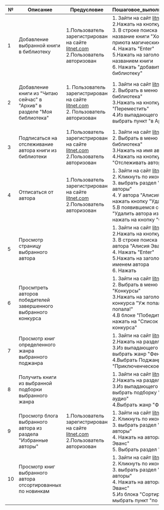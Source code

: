 |№| Описание | Предусловие | Пошаговое_выполнение_теста  | Тестовые_данные | Фактический_результат | Ожидаемый_результат |
| --- | --- | --- | --- | --- | --- | --- |
|1|Добавление выбранной книги в библиотеку|1.Пользователь зарегистрирован на сайте [litnet.com](https://litnet.com/)<br>2.Пользователь авторизован|1. Зайти на сайт [litnet.com](https://litnet.com/)<br> 2.Нажать на кнопку поиска. <br>3. В строке поиска ввести название книги "Хозяйка приюта магических существ"<br> 4. Нажать "Enter"<br> 5.Нажать на заголовок с названием книги<br> 6. Нажать "добавить в библиотеку"|Название книги "Хозяйка приюта магических существ"|Содержимое кнопки "добавить в библиотеку" меняется на "В библиотеке"<br>Выбранная книга появляется в библиотеке в разделе "Читаю сейчас"| Появление какого-либо сообщеня о добавлении книги в библиотеку<br>Выбранная книга появляется в библиотеке в разделе "Читаю сейчас"|
|2|Добавление книги из "Читаю сейчас" в "Архив" в разделе "Моя библиотека"|1.  Пользователь зарегистрирован на сайте [litnet.com](https://litnet.com/)<br>2.  Пользователь авторизован|1. Зайти на сайт [litnet.com](https://litnet.com/)<br>2. Выбрать в меню "Моя библиотека"<br>3.Нажать на кнопку "Переместить"<br>4.Из выпадающего меню выбрать пункт "в Архив"||Выбранная книга убирается из раздела "Читаю сейчас" появляется в разделе "Архив"|Появление сообщеня об удачном перемещении книги<br> Выбранная книга убирается из раздела "Читаю сейчас" появляется в разделе "Архив"|
|3|Подписаться на отслеживание автора книги из библиотеки|1.Пользователь зарегистрирован на сайте [litnet.com](https://litnet.com/)<br>2.Пользователь авторизован|1. Зайти на сайт [litnet.com](https://litnet.com/)<br>2. Выбрать в меню "Моя библиотека"<br>3.Нажать на имя автора<br>4.Нажать на кнопку "Отслеживать автора"||Пришло уведомление о подписке на автора<br> Выбраннай автор появился в разделе "Избранные авторы"|Появление какого-либо сообщеня о подписке на автора<br>Выбраннай автор появляется в разделе "Избранные авторы"|
|4|Отписаться от автора|1.Пользователь зарегистрирован на сайте [litnet.com](https://litnet.com/)<br>2.Пользователь авторизован|1. Зайти на сайт [litnet.com](https://litnet.com/)<br>2. Кликнуть по иконке акаунта<br>3. выбрать раздел "Избранные авторы"<br>4. У автора "Алисия Эванс" нажать кнопку "Удалить" <br> 5.В появившемся сообщении "Удалить автора из подписок?" нажать на кнопку "Ок"|Автор "Алисия Эванс"|Выбранный автор изчезает из раздела "Избранные авторы"|Выбранный автор изчезает из раздела "Избранные авторы"|
|5|Просмотр страницу выбранного автора||1. Зайти на сайт [litnet.com](https://litnet.com/)<br> 2.Нажать на кнопку поиска. <br>3. В строке поиска ввести имя автора "Алисия Эванс"<br> 4. Нажать "Enter"<br> 5.Нажать на заголовок с именем автора<br> 6. Нажать|Автор "Алисия Эванс"|Выводит список книг автора|переход на страницу автора|
|6|Просмтреть авторов победителей завершенного выбранного конкурса||1. Зайти на сайт [litnet.com](https://litnet.com/)<br>2. Выбрать в меню раздел "Конкурсы"<br>3.Нажать на заголовок конкурса "Уж попала, так попала!"<br>4.В блоке "Победители" нажать на "Список финалистов конкурса"|Конкурс "Уж попала, так попала!"|Появление списка победителей конкурса "Уж попала, так попала!"|Появление списка победителей конкурса "Уж попала, так попала!"|
|7|Просмотр книг определенного жанра выбранного поджанра||1. Зайти на сайт [litnet.com](https://litnet.com/)<br> 2.Нажать на раздел "книги" <br>3.Из выпадающего меню выбрать жанр "Фентези"<br>4.Выбрать Поджанр "Приключенческое фентези"|Жанр "Фентези" <br> Поджанр "Приключенческое фентези"|Просмотр списка книг определенного жанра выбранного поджанра|Просмотр списка книг определенного жанра выбранного поджанра|
|8|Получить книги из выбранной подборки выбранного жанра||1. Зайти на сайт [litnet.com](https://litnet.com/)<br> 2.Нажать на раздел "книги" <br>3.Из выпадающего меню выбрать подборку "Книги с аудио"<br>4.Выбрать жанр "Фентези"|Жанр "Фентези" <br>Подборка "Книги с аудио"|Просмотр списка книг выбранной подборки выбранного жанра|Просмотр списка книг выбранной подборки выбранного жанра|
|9|Просмотр блога выбранного автора из раздела "Избранные авторы"|1.Пользователь зарегистрирован на сайте [litnet.com](https://litnet.com/)<br>2.Пользователь авторизован|1. Зайти на сайт [litnet.com](https://litnet.com/)<br>2. Кликнуть по иконке акаунта<br>3. выбрать раздел "Избранные авторы"<br>4. Нажать на автора "Алисия Эванс"<br>5. Выбрать раздел "Блог"|Автор "Алисия Эванс"|Появился список блогов автора "Алисия Эванс"|Появится список блогов автора "Алисия Эванс"|
|10|Просмотр книг выбранного автора отсортированных по новинкам||1. Зайти на сайт [litnet.com](https://litnet.com/)<br>2. Кликнуть по иконке акаунта<br>3. выбрать раздел "Избранные авторы"<br>4. Нажать на автора "Алисия Эванс"<br>5.Из блока "Сортировать" мыбрать пункт "по новизне"|Автор "Алисия Эванс"|Появился список всех книг в котором первыми показаны новые книги автора|Появится список всех книг в котором первыми будут показаны новые книги автора|
